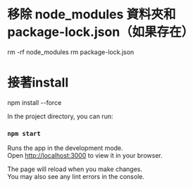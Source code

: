 

# 移除 node_modules 資料夾和 package-lock.json（如果存在）
rm -rf node_modules
rm package-lock.json

# 接著install
npm install --force

In the project directory, you can run:

### `npm start`

Runs the app in the development mode.\
Open [http://localhost:3000](http://localhost:3000) to view it in your browser.

The page will reload when you make changes.\
You may also see any lint errors in the console.

